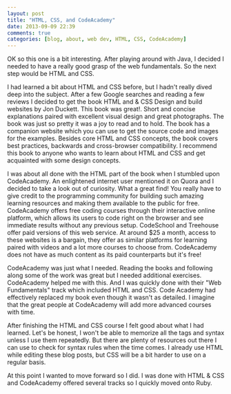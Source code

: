 ```yaml
---
layout: post
title: "HTML, CSS, and CodeAcademy"
date: 2013-09-09 22:39
comments: true
categories: [blog, about, web dev, HTML, CSS, CodeAcademy]
---
```


OK so this one is a bit interesting. After playing around with Java, I decided I needed to have a really good grasp of the web fundamentals. So the next step would be HTML and CSS. 

I had learned a bit about HTML and CSS before, but I hadn't really dived deep into the subject. After a few Google searches and reading a few reviews I decided to get the book HTML and & CSS Design and build websites by Jon Duckett. This book was great!. Short and concise explanations paired with excellent visual design and great photographs. The book was just so pretty it was a joy to read and to hold. The book has a companion website which you can use to get the source code and images for the examples. Besides core HTML and CSS concepts, the book covers best practices, backwards and cross-browser compatibility. I recommend this book to anyone who wants to learn about HTML and CSS and get acquainted with some design concepts. 

I was about all done with the HTML part of the book when I stumbled upon CodeAcademy. An enlightened internet user mentioned it on Quora and I decided to take a look out of curiosity. What a great find! You really have to give credit to the programming community for building such amazing learning resources and making them available to the public for free. CodeAcademy offers free coding courses through their interactive online platform, which allows its users to code right on the browser and see immediate results without any previous setup. CodeSchool and Treehouse offer paid versions of this web service. At around $25 a month, access to these websites is a bargain, they offer as similar platforms for learning paired with videos and a lot more courses to choose from. CodeAcademy does not have as much content as its paid counterparts but it's free!

CodeAcademy was just what I needed. Reading the books and following along some of the work was great but I needed additional exercises. CodeAcademy helped me with this. And I was quickly done with their "Web Fundamentals" track which included HTML and CSS. Code Academy had effectively replaced my book even though it wasn't as detailed. I imagine that the great people at CodeAcademy will add more advanced courses with time.

After finishing the HTML and CSS course I felt good about what I had learned. Let's be honest, I won't be able to memorize all the tags and syntax unless I use them repeatedly. But there are plenty of resources out there I can use to check for syntax rules when the time comes. I already use HTML while editing these blog posts, but CSS will be a bit harder to use on a regular basis.

At this point I wanted to move forward so I did. I was done with HTML & CSS and CodeAcademy offered several tracks so I quickly moved onto Ruby.
